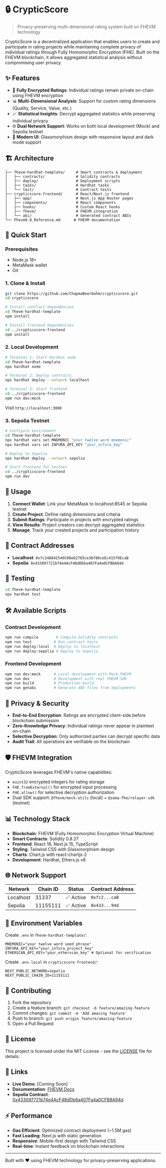 # 🔒 CrypticScore

> Privacy-preserving multi-dimensional rating system built on FHEVM technology

CrypticScore is a decentralized application that enables users to create and participate in rating projects while maintaining complete privacy of individual ratings through Fully Homomorphic Encryption (FHE). Built on the FHEVM blockchain, it allows aggregated statistical analysis without compromising user privacy.

## ✨ Features

- 🔐 **Fully Encrypted Ratings**: Individual ratings remain private on-chain using FHEVM encryption
- 📊 **Multi-Dimensional Analysis**: Support for custom rating dimensions (Quality, Service, Value, etc.)
- 📈 **Statistical Insights**: Decrypt aggregated statistics while preserving individual privacy
- 🌐 **Dual Network Support**: Works on both local development (Mock) and Sepolia testnet
- 🎨 **Modern UI**: Glassmorphism design with responsive layout and dark mode support

## 🏗️ Architecture

```
├── fhevm-hardhat-template/     # Smart contracts & deployment
│   ├── contracts/              # Solidity contracts
│   ├── deploy/                 # Deployment scripts
│   ├── tasks/                  # Hardhat tasks
│   └── test/                   # Contract tests
├── crypticscore-frontend/      # React/Next.js frontend
│   ├── app/                    # Next.js App Router pages
│   ├── components/             # React components
│   ├── hooks/                  # Custom React hooks
│   ├── fhevm/                  # FHEVM integration
│   └── abi/                    # Generated contract ABIs
└── Fhevm0.8_Reference.md      # FHEVM documentation
```

## 🚀 Quick Start

### Prerequisites

- Node.js 18+
- MetaMask wallet
- Git

### 1. Clone & Install

```bash
git clone https://github.com/ChapmaBeerbohm/crypticscore.git
cd crypticscore

# Install contract dependencies
cd fhevm-hardhat-template
npm install

# Install frontend dependencies
cd ../crypticscore-frontend
npm install
```

### 2. Local Development

```bash
# Terminal 1: Start Hardhat node
cd fhevm-hardhat-template
npx hardhat node

# Terminal 2: Deploy contracts
npx hardhat deploy --network localhost

# Terminal 3: Start frontend
cd ../crypticscore-frontend
npm run dev:mock
```

Visit `http://localhost:3000`

### 3. Sepolia Testnet

```bash
# Configure environment
cd fhevm-hardhat-template
npx hardhat vars set MNEMONIC "your twelve word mnemonic"
npx hardhat vars set INFURA_API_KEY "your_infura_key"

# Deploy to Sepolia
npx hardhat deploy --network sepolia

# Start frontend for testnet
cd ../crypticscore-frontend
npm run dev
```

## 📱 Usage

1. **Connect Wallet**: Link your MetaMask to localhost:8545 or Sepolia testnet
2. **Create Project**: Define rating dimensions and criteria
3. **Submit Ratings**: Participate in projects with encrypted ratings
4. **View Results**: Project creators can decrypt aggregated statistics
5. **Manage**: Track your created projects and participation history

## 🔧 Contract Addresses

- **Localhost**: `0xfc248842540C08e62785ce3bf80ceEc415f0EcaB`
- **Sepolia**: `0x433097721b74e4AcF48dDb6a407Fa4a0CFB8A94d`

## 🧪 Testing

```bash
cd fhevm-hardhat-template
npx hardhat test
```

## 🛠️ Available Scripts

### Contract Development
```bash
npm run compile        # Compile Solidity contracts
npm run test          # Run contract tests
npm run deploy:local  # Deploy to localhost
npm run deploy:sepolia # Deploy to Sepolia
```

### Frontend Development
```bash
npm run dev:mock      # Local development with Mock FHEVM
npm run dev           # Development with real FHEVM SDK
npm run build         # Production build
npm run genabi        # Generate ABI files from deployments
```

## 🔐 Privacy & Security

- **End-to-End Encryption**: Ratings are encrypted client-side before blockchain submission
- **Zero-Knowledge Privacy**: Individual ratings never appear in plaintext on-chain
- **Selective Decryption**: Only authorized parties can decrypt specific data
- **Audit Trail**: All operations are verifiable on the blockchain

## 🛡️ FHEVM Integration

CrypticScore leverages FHEVM's native capabilities:

- `euint32` encrypted integers for rating storage
- `FHE.fromExternal()` for encrypted input processing
- `FHE.allow()` for selective decryption authorization
- Dual SDK support: `@fhevm/mock-utils` (local) + `@zama-fhe/relayer-sdk` (testnet)

## 📊 Technology Stack

- **Blockchain**: FHEVM (Fully Homomorphic Encryption Virtual Machine)
- **Smart Contracts**: Solidity 0.8.27
- **Frontend**: React 18, Next.js 15, TypeScript
- **Styling**: Tailwind CSS with Glassmorphism design
- **Charts**: Chart.js with react-chartjs-2
- **Development**: Hardhat, Ethers.js v6

## 🌐 Network Support

| Network | Chain ID | Status | Contract Address |
|---------|----------|--------|------------------|
| Localhost | 31337 | ✅ Active | `0xfc2...caB` |
| Sepolia | 11155111 | ✅ Active | `0x433...94d` |

## 📝 Environment Variables

Create `.env` in `fhevm-hardhat-template/`:
```env
MNEMONIC="your twelve word seed phrase"
INFURA_API_KEY="your_infura_project_key"
ETHERSCAN_API_KEY="your_etherscan_key" # Optional for verification
```

Create `.env.local` in `crypticscore-frontend/`:
```env
NEXT_PUBLIC_NETWORK=sepolia
NEXT_PUBLIC_CHAIN_ID=11155111
```

## 🤝 Contributing

1. Fork the repository
2. Create a feature branch: `git checkout -b feature/amazing-feature`
3. Commit changes: `git commit -m 'Add amazing feature'`
4. Push to branch: `git push origin feature/amazing-feature`
5. Open a Pull Request

## 📄 License

This project is licensed under the MIT License - see the [LICENSE](LICENSE) file for details.

## 🔗 Links

- **Live Demo**: [Coming Soon]
- **Documentation**: [FHEVM Docs](https://docs.fhevm.org/)
- **Sepolia Contract**: [0x433097721b74e4AcF48dDb6a407Fa4a0CFB8A94d](https://sepolia.etherscan.io/address/0x433097721b74e4AcF48dDb6a407Fa4a0CFB8A94d)

## ⚡ Performance

- **Gas Efficient**: Optimized contract deployment (~1.5M gas)
- **Fast Loading**: Next.js with static generation
- **Responsive**: Mobile-first design with Tailwind CSS
- **Real-time**: Instant feedback on blockchain interactions

---

Built with ❤️ using FHEVM technology for privacy-preserving applications.

